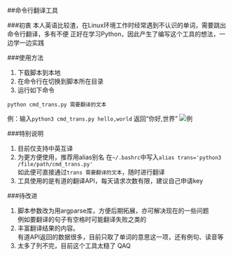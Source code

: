 ##命令行翻译工具
  
  
###初衷
本人英语比较渣，在Linux环境工作时经常遇到不认识的单词，需要跳出命令行翻译，多有不便
正好在学习Python，因此产生了编写这个工具的想法，一边学一边实践
  
###使用方法
1. 下载脚本到本地
2. 在命令行在切换到脚本所在目录
3. 运行如下命令
```
python cmd_trans.py 需要翻译的文本
```
例：输入<code>python3 cmd_trans.py hello,world</code>
返回“你好,世界”
![例](http://ww3.sinaimg.cn/large/6f60f690gw1fb6uwngrxmj205800ut8l.jpg)
  
###特别说明
1. 目前仅支持中英互译
2. 为更方便使用，推荐用alias别名
在<code>~/.bashrc</code>中写入<code>alias trans='python3 /file/path/cmd_trans.py'</code>  
如此便可直接通过<code>trans 需要翻译的文本</code>，随时进行翻译
3. 工具使用的是有道的翻译API，每天请求次数有限，建议自己申请key
  
###待改进
1. 脚本参数改为用argparse库，方便后期拓展，亦可解决现在的一些问题  
例如要翻译的句子有空格时可能翻译失败之类的
2. 丰富翻译结果的内容。  
有道API返回的数据很多，目前只取了单词的意思这一项，还有例句、读音等
3. 太多了列不完，目前这个工具太糙了 QAQ
